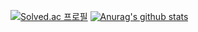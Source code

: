 [![Solved.ac 프로필](http://mazassumnida.wtf/api/generate_badge?boj=jjjp9966)](https://solved.ac/jjjp9966)
[![Anurag's github stats](https://github-readme-stats.vercel.app/api?username=jinseoplee&show_icons=true&theme={theme})](https://github.com/jinseoplee/)